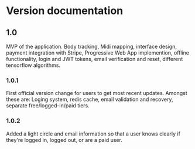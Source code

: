 # Version documentation

## 1.0

MVP of the application. Body tracking, Midi mapping, interface design, payment integration with Stripe, Progressive Web App implemention, offline functionality, login and JWT tokens, email verification and reset, different tensorflow algorithms.

### 1.0.1

First official version change for users to get most recent updates. Amongst these are: Loging system, redis cache, email validation and recovery, separate free/logged-in/paid tiers.

### 1.0.2

Added a light circle and email information so that a user knows clearly if they're logged in, logged out, or are a paid user.
